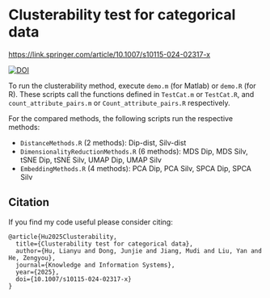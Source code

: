 # Clusterability test for categorical data
https://link.springer.com/article/10.1007/s10115-024-02317-x

[![DOI](https://zenodo.org/badge/660497386.svg)](https://zenodo.org/badge/latestdoi/660497386)

To run the clusterability method, execute `demo.m` (for Matlab) or `demo.R` (for R). These scripts call the functions defined in `TestCat.m` or `TestCat.R`, and `count_attribute_pairs.m` or `Count_attribute_pairs.R` respectively.



For the compared methods, the following scripts run the respective methods:

- `DistanceMethods.R` (2 methods): Dip-dist, Silv-dist
- `DimensionalityReductionMethods.R` (6 methods): MDS Dip, MDS Silv, tSNE Dip, tSNE Silv, UMAP Dip, UMAP Silv
- `EmbeddingMethods.R` (4 methods): PCA Dip, PCA Silv, SPCA Dip, SPCA Silv

## Citation

If you find my code useful please consider citing:

    @article{Hu2025Clusterability,
      title={Clusterability test for categorical data},
      author={Hu, Lianyu and Dong, Junjie and Jiang, Mudi and Liu, Yan and He, Zengyou},
      journal={Knowledge and Information Systems},
      year={2025},
      doi={10.1007/s10115-024-02317-x}
    }
